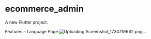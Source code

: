 # ecommerce_admin

A new Flutter project.

Features:-
Language Page
![Uploading Screenshot_1730719662.png…]()


